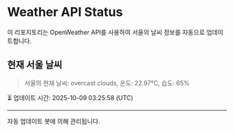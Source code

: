 
# Weather API Status

이 리포지토리는 OpenWeather API를 사용하여 서울의 날씨 정보를 자동으로 업데이트합니다.

## 현재 서울 날씨
> 서울의 현재 날씨: overcast clouds, 온도: 22.97°C, 습도: 65%

⏳ 업데이트 시간: 2025-10-09 03:25:58 (UTC)

---
자동 업데이트 봇에 의해 관리됩니다.

